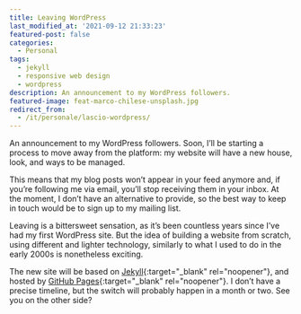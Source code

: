 ```yaml
---
title: Leaving WordPress
last_modified_at: '2021-09-12 21:33:23'
featured-post: false
categories:
  - Personal
tags:
  - jekyll
  - responsive web design
  - wordpress
description: An announcement to my WordPress followers.
featured-image: feat-marco-chilese-unsplash.jpg
redirect_from:
  - /it/personale/lascio-wordpress/
---
```

<p class="lead">An announcement to my WordPress followers.
Soon, I’ll be starting a process to move away from the platform: my website will have a new house, look, and ways to be managed.</p>

<!--more-->

This means that my blog posts won’t appear in your feed anymore and, if you’re following me via email, you’ll stop receiving them in your inbox. At the moment, I don’t have an alternative to provide, so the best way to keep in touch would be to sign up to my mailing list. 

Leaving is a bittersweet sensation, as it’s been countless years since I’ve had my first WordPress site. But the idea of building a website from scratch, using different and lighter technology, similarly to what I used to do in the early 2000s is nonetheless exciting. 

The new site will be based on [Jekyll](https://jekyllrb.com/){:target="_blank" rel="noopener"}, and hosted by [GitHub Pages](https://pages.github.com/){:target="_blank" rel="noopener"}. I don’t have a precise timeline, but the switch will probably happen in a month or two. See you on the other side?

<!-- <small>Photo by [Marco Chilese](https://unsplash.com/@chmarco){:target="_blank" rel="noopener"} on Unsplash</small> -->
